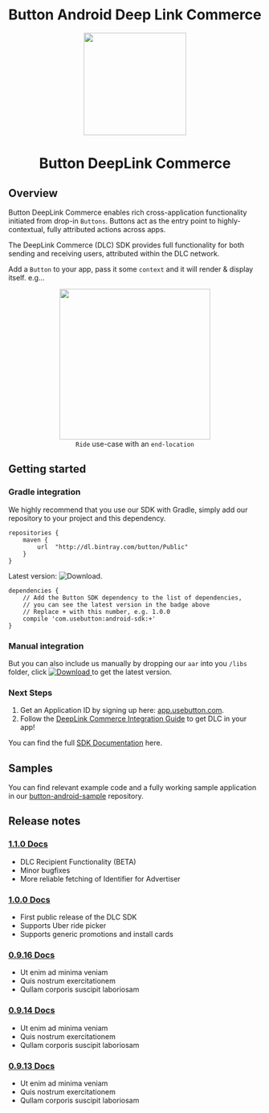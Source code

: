 # Button Android Deep Link Commerce

<p align="center"><img src="http://www.usebutton.com/img/sdk/img_dlc-preview.png" width="204"/>
</p>

<h1 align="center">Button DeepLink Commerce</h1>

## Overview

Button DeepLink Commerce enables rich cross-application functionality initiated from drop-in `Buttons`. Buttons act as the entry point to highly-contextual, fully attributed actions across apps.

The DeepLink Commerce (DLC) SDK provides full functionality for both sending and receiving users, attributed within the DLC network.

Add a `Button` to your app, pass it some `context` and it will render & display itself. e.g...

<p align="center"><img src="http://www.usebutton.com/img/sdk/img_dlc-uber-button.png" width="300" />
<br/>
<code>Ride</code> use-case with an <code>end-location</code>
</p>

## Getting started

### Gradle integration

We highly recommend that you use our SDK with Gradle, simply add our repository to your project and this dependency.

```
repositories {
    maven {
        url  "http://dl.bintray.com/button/Public" 
    }
}
```

Latest version: ![Download](https://api.bintray.com/packages/button/Public/android-sdk/images/download.svg).

```
dependencies {
    // Add the Button SDK dependency to the list of dependencies, 
    // you can see the latest version in the badge above
    // Replace + with this number, e.g. 1.0.0
    compile 'com.usebutton:android-sdk:+'
}
```

### Manual integration

But you can also include us manually by dropping our `aar` into you `/libs` folder, click [ ![Download](https://api.bintray.com/packages/button/Public/android-sdk/images/download.svg) ](https://bintray.com/button/Public/android-sdk/_latestVersion) to get the latest version.


### Next Steps

1. Get an Application ID by signing up here: [app.usebutton.com](https://app.usebutton.com/).
2. Follow the [DeepLink Commerce Integration Guide](https://www.usebutton.com/sdk/deep-link-commerce-android/) to get DLC in your app!


You can find the full [SDK Documentation](http://building.usebutton.com/button-android/latest/reference/com/usebutton/sdk/Button.html) here.

## Samples

You can find relevant example code and a fully working sample application in our [button-android-sample](https://github.com/usebutton/button-android-samples) repository.

## Release notes
### [1.1.0 Docs](http://building.usebutton.com/button-android/history/1.1.0/reference/com/usebutton/android-sdk/Button.html)
* DLC Recipient Functionality (BETA)
* Minor bugfixes
* More reliable fetching of Identifier for Advertiser

### [1.0.0 Docs](http://building.usebutton.com/button-android/history/1.0.0/reference/com/usebutton/sdk/Button.html)
* First public release of the DLC SDK
* Supports Uber ride picker
* Supports generic promotions and install cards

### [0.9.16 Docs](http://building.usebutton.com/button-android/history/0.9.16/reference/com/usebutton/sdk/Button.html)
* Ut enim ad minima veniam
* Quis nostrum exercitationem 
* Qullam corporis suscipit laboriosam

### [0.9.14 Docs](http://building.usebutton.com/button-android/history/0.9.14/reference/com/usebutton/sdk/Button.html)
* Ut enim ad minima veniam
* Quis nostrum exercitationem 
* Qullam corporis suscipit laboriosam

### [0.9.13 Docs](http://building.usebutton.com/button-android/history/0.9.13/reference/com/usebutton/sdk/Button.html)
* Ut enim ad minima veniam
* Quis nostrum exercitationem 
* Qullam corporis suscipit laboriosam